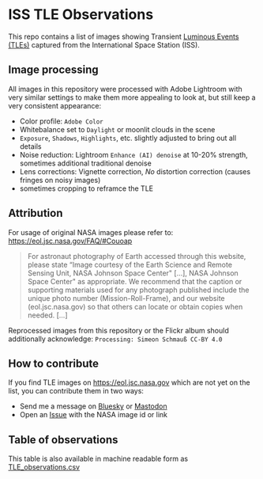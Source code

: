 # ISS TLE Observations

This repo contains a list of images showing Transient [Luminous Events (TLEs)](https://en.wikipedia.org/wiki/Upper-atmospheric_lightning) captured from the International Space Station (ISS).

## Image processing

All images in this repository were processed with Adobe Lightroom with very similar settings to make them more appealing to look at, but still keep a very consistent appearance:

* Color profile: `Adobe Color`
* Whitebalance set to `Daylight` or moonlit clouds in the scene
* `Exposure`, `Shadows`, `Highlights`, etc. slightly adjusted to bring out all details
* Noise reduction: Lightroom `Enhance (AI) denoise` at 10-20% strength, sometimes additional traditional denoise
* Lens corrections: Vignette correction, *No* distortion correction (causes fringes on noisy images)
* sometimes cropping to reframce the TLE

## Attribution

For usage of original NASA images please refer to: https://eol.jsc.nasa.gov/FAQ/#Couoap
> For astronaut photography of Earth accessed through this website, please state “Image courtesy of the Earth Science and Remote Sensing Unit, NASA Johnson Space Center" [...], NASA Johnson Space Center" as appropriate. We recommend that the caption or supporting materials used for any photograph published include the unique photo number (Mission-Roll-Frame), and our website (eol.jsc.nasa.gov) so that others can locate or obtain copies when needed. [...]

Reprocessed images from this repository or the Flickr album should additionally acknowledge: `Processing: Simeon Schmauß CC-BY 4.0`

## How to contribute

If you find TLE images on https://eol.jsc.nasa.gov which are not yet on the list, you can contribute them in two ways:

* Send me a message on [Bluesky](https://bsky.app/profile/stim3on.bsky.social) or [Mastodon](https://fosstodon.org/@stim3on)
* Open an [Issue](https://github.com/sschmaus/ISS_TLE_observations/issues/new/choose) with the NASA image id or link

## Table of observations

This table is also available in machine readable form as [TLE_observations.csv](TLE_observations.csv)